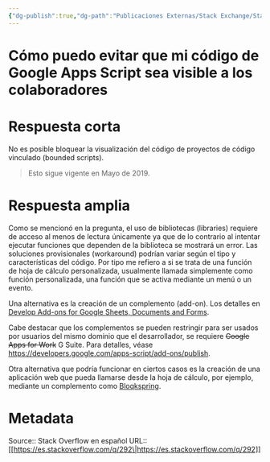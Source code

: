 ```yaml
---
{"dg-publish":true,"dg-path":"Publicaciones Externas/Stack Exchange/Stack Overflow en español/es.stackoverflow.com-292.md","permalink":"/publicaciones-externas/stack-exchange/stack-overflow-en-espanol/es-stackoverflow-com-292/","title":"Cómo puedo evitar que mi código de Google Apps Script sea visible a los colaboradores","hide":true,"noteIcon":"default","created":"2024-04-03T12:49:10.416-06:00","updated":"2024-04-05T16:43:48.289-06:00"}
---
```


# Cómo puedo evitar que mi código de Google Apps Script sea visible a los colaboradores

# Respuesta corta
No es posible bloquear la visualización del código de proyectos de código vinculado (bounded scripts). 

> Esto sigue vigente en Mayo de 2019.

# Respuesta amplia
Como se mencionó en la pregunta, el uso de bibliotecas (libraries) requiere de acceso al menos de lectura únicamente ya que de lo contrario al intentar ejecutar funciones que dependen de la biblioteca se mostrará un error. Las soluciones provisionales (workaround) podrían variar según el tipo y características del código. Por tipo me refiero a si se trata de una función de hoja de cálculo personalizada, usualmente llamada simplemente como función personalizada, una función que se activa mediante un menú o un evento.

Una alternativa es la creación de un complemento (add-on). Los detalles en [Develop Add-ons for Google Sheets, Documents and Forms](https://developers.google.com/apps-script/add-ons/). 

Cabe destacar que los complementos se pueden restringir para ser usados por usuarios del mismo dominio que el desarrollador, se requiere <s>Google Apps for Work</s> G Suite. Para detalles, véase https://developers.google.com/apps-script/add-ons/publish. 

Otra alternativa que podría funcionar en ciertos casos es la creación de una aplicación web que pueda llamarse desde la hoja de cálculo, por ejemplo, mediante un complemento como [Bloqkspring](https://chrome.google.com/webstore/detail/blockspring/aihldeahgcpbpmimkdpkafaedhbmfhoh?hl=es-MX).

# Metadata
Source:: Stack Overflow en español
URL:: [[https://es.stackoverflow.com/q/292\|https://es.stackoverflow.com/q/292]]

